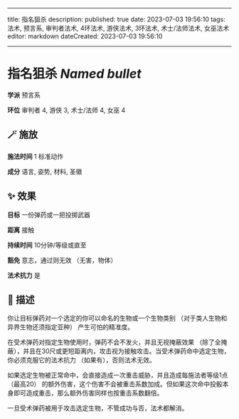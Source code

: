 
---
title: 指名狙杀
description: 
published: true
date: 2023-07-03 19:56:10
tags: 法术, 预言系, 审判者法术, 4环法术, 游侠法术, 3环法术, 术士/法师法术, 女巫法术
editor: markdown
dateCreated: 2023-07-03 19:56:10

---

# **指名狙杀** *Named bullet*

**学派** 预言系 

**环位** 审判者 4, 游侠 3, 术士/法师 4, 女巫 4

## 🪄 施放

**施法时间** 1 标准动作

**成分** 语言, 姿势, 材料, 圣徽

## ✨ 效果 

**目标** 一份弹药或一把投掷武器 

**距离** 接触  

**持续时间** 10分钟/等级或直至 

**豁免** 意志，通过则无效 （无害，物体）

**法术抗力** 是

## 📖 描述

你让目标弹药对一个选定的你可以命名的生物或一个生物类别 （对于类人生物和异界生物还须指定亚种） 产生可怕的精准度。

在受术弹药对指定生物使用时，弹药不会不发火，并且无视掩蔽效果 （除了全掩蔽），并且在30尺或更短距离内，攻击视为接触攻击。当受术弹药命中选定生物，你必须克服它的法术抗力 （如果有），否则法术无效。

如果选定生物被正常命中，会直接造成一次重击威胁，并且造成每施法者等级1点 （最高20） 的额外伤害，这个伤害不会被重击系数加成。但如果这次命中投骰本身即可造成重击，那么额外伤害同样也按重击系数翻倍。

一旦受术弹药被用于攻击选定生物，不管成功与否，法术都解消。
    